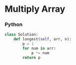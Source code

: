 # Multiply Array

### Python
```py
class Solution:
    def longest(self, arr, n):
        p = 1
        for num in arr:
            p *= num
        return p
```
